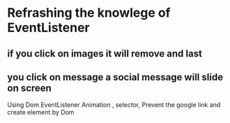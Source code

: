 

# Refrashing the knowlege of EventListener

 ## if you click on images it will remove and last
 ##   you click on message a social message will slide on screen

 Using Dom EventListener Animation , selector, Prevent the google link and create element by Dom
